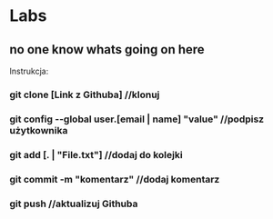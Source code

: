 # Labs
## no one know whats going on here ##
Instrukcja:


### git clone [Link z Githuba]                         //klonuj
### git config --global user.[email | name] "value"   //podpisz użytkownika
### git add [. | "File.txt"]                         //dodaj do kolejki
### git commit -m "komentarz"                       //dodaj komentarz
### git push                                       //aktualizuj Githuba
